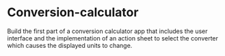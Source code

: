 # Conversion-calculator
Build the first part of a conversion calculator app that includes the user interface and the implementation of an action sheet to select the converter which causes the displayed units to change.

